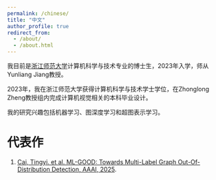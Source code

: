 ```yaml
---
permalink: /chinese/
title: "中文"
author_profile: true
redirect_from: 
  - /about/
  - /about.html
---
```


我目前是[浙江师范大学](https://www.zjnu.edu.cn/main.htm)计算机科学与技术专业的博士生，2023年入学，师从Yunliang Jiang教授。

2023年，我在浙江师范大学获得计算机科学与技术学士学位，在Zhonglong Zheng教授组内完成计算机视觉相关的本科毕业设计。

我的研究兴趣包括机器学习、图深度学习和超图表示学习。


# 代表作

1. [Cai, Tingyi. et al. ML-GOOD: Towards Multi-Label Graph Out-Of-Distribution Detection, AAAI, 2025](https://github.com/ca1man-2022/ML-GOOD).
  
